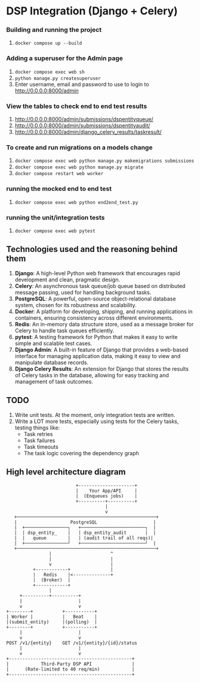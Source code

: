 # DSP Integration (Django + Celery)

### Building and running the project
1. `docker compose up --build`

### Adding a superuser for the Admin page
1. `docker compose exec web sh`
2. `python manage.py createsuperuser`
3. Enter username, email and password to use to login to http://0.0.0.0:8000/admin

### View the tables to check end to end test results
1. http://0.0.0.0:8000/admin/submissions/dspentityqueue/
2. http://0.0.0.0:8000/admin/submissions/dspentityaudit/
3. http://0.0.0.0:8000/admin/django_celery_results/taskresult/

### To create and run migrations on a models change
1. `docker compose exec web python manage.py makemigrations submissions`
2. `docker compose exec web python manage.py migrate`
3. `docker compose restart web worker`

### running the mocked end to end test
1. `docker compose exec web python end2end_test.py`

### running the unit/integration tests
1. `docker compose exec web pytest`

## Technologies used and the reasoning behind them
1. **Django**: A high-level Python web framework that encourages rapid development and clean, pragmatic design.
2. **Celery**: An asynchronous task queue/job queue based on distributed message passing, used for handling background tasks.
3. **PostgreSQL**: A powerful, open-source object-relational database system, chosen for its robustness and scalability.
4. **Docker**: A platform for developing, shipping, and running applications in containers, ensuring consistency across different environments.
5. **Redis**: An in-memory data structure store, used as a message broker for Celery to handle task queues efficiently.
6. **pytest**: A testing framework for Python that makes it easy to write simple and scalable test cases.
7. **Django Admin**: A built-in feature of Django that provides a web-based interface for managing application data, making it easy to view and manipulate database records.
8. **Django Celery Results**: An extension for Django that stores the results of Celery tasks in the database, allowing for easy tracking and management of task outcomes.

## TODO
1. Write unit tests. At the moment, only integration tests are written.
2. Write a LOT more tests, especially using tests for the Celery tasks, testing things like:
   - Task retries
   - Task failures
   - Task timeouts
   - The task logic covering the dependency graph

## High level architecture diagram

```text
                          +---------------------+
                          |    Your App/API     |
                          |  (Enqueues jobs)    |
                          +----------+----------+
                                     |
                                     v
   +────────────────────────────────────────────────────+
   |                    PostgreSQL                     |
   |  +────────────────┐   +────────────────────────┐  |
   |  | dsp_entity_    |   | dsp_entity_audit       |  |
   |  |   queue        |   | (audit trail of all reqs)|
   |  +────────────────┘   +────────────────────────┘  |
   +────────────────────────────────────────────────────+
                |                      ^
                |                      |
                v                      |
          +------------+               |
          |   Redis    |<--------------+
          |  (Broker)  |
          +------------+
                |
     +----------+----------+
     |                     |
     v                     v
+--------+           +-----------+
| Worker |           |   Beat    |
|(submit_entity)     |(polling)  |
+--------+           +-----------+
     |                     |
     v                     v
POST /v1/{entity}    GET /v1/{entity}/{id}/status
     |                     |
     v                     v
+----------------------------------------------+
|            Third-Party DSP API               |
|      (Rate-limited to 40 req/min)            |
+----------------------------------------------+
